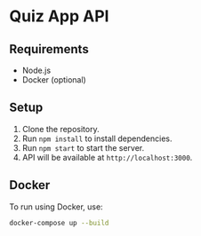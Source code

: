 # Quiz App API

## Requirements

- Node.js
- Docker (optional)

## Setup

1. Clone the repository.
2. Run `npm install` to install dependencies.
3. Run `npm start` to start the server.
4. API will be available at `http://localhost:3000`.

## Docker

To run using Docker, use:

```bash
docker-compose up --build